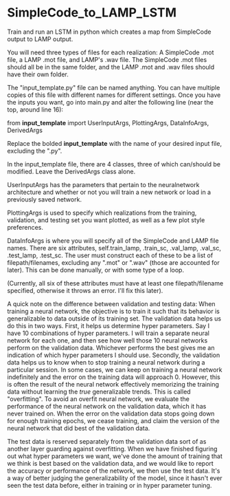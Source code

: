 # SimpleCode_to_LAMP_LSTM
Train and run an LSTM in python which creates a map from SimpleCode output to LAMP output.

You will need three types of files for each realization: A SimpleCode .mot file, a LAMP .mot file,
and LAMP's .wav file. The SimpleCode .mot files should all be in the same folder, and the LAMP .mot
and .wav files should have their own folder.

The "input_template.py" file can be named anything. You can have multiple copies of this file
with different names for different settings. Once you have the inputs you want, go into main.py
and alter the following line (near the top, around line 16):

from **input_template** import UserInputArgs, PlottingArgs, DataInfoArgs, DerivedArgs

Replace the bolded **input_template** with the name of your desired input file, excluding the ".py".

In the input_template file, there are 4 classes, three of which can/should be modified. Leave the 
DerivedArgs class alone.

UserInputArgs has the parameters that pertain to the neuralnetwork architecture and whether or not
you will train a new network or load in a previously saved network.

PlottingArgs is used to specify which realizations from the training, validation, and testing set
you want plotted, as well as a few plot style preferences.

DataInfoArgs is where you will specify all of the SimpleCode and LAMP file names. There are six attributes,
self.train_lamp, .train_sc, .val_lamp, .val_sc, .test_lamp, .test_sc. The user must construct each of these
to be a list of filepath/filenames, excluding any ".mot" or ".wav" (those are accounted for later). This
can be done manually, or with some type of a loop.

(Currently, all six of these attributes must have at least one filepath/filename specified, otherwise it throws
an error. I'll fix this later).

A quick note on the difference between validation and testing data: When training a neural network, the objective
is to train it such that its behavior is generalizable to data outside of its training set. The validation data
helps us do this in two ways. First, it helps us determine hyper parameters. Say I have 10 combinations of hyper
parameters. I will train a separate neural network for each one, and then see how well those 10 neural networks
perform on the validation data. Whichever performs the best gives me an indication of which hyper parameters I
should use. Secondly, the validation data helps us to know when to stop training a neural network during a 
particular session. In some cases, we can keep on training a neural network indefinitely and the error on the 
training data will approach 0. However, this is often the result of the neural network effectively memorizing
the training data without learning the _true_ generalizable trends. This is called "overfitting". To avoid
an overfit neural network, we evaluate the performance of the neural network on the validation data, which it has
never trained on. When the error on the validation data stops going down for enough training epochs, we cease training,
and claim the version of the neural network that did best of the validation data.

The test data is reserved separately from the validation data sort of as another layer guarding against overfitting.
When we have finished figuring out what hyper parameters we want, we've done the amount of training that we think
is best based on the validation data, and we would like to report the accuracy or performance of the network, we then
use the test data. It's a way of better judging the generalizability of the model, since it hasn't ever seen the
test data before, either in training or in hyper parameter tuning.
